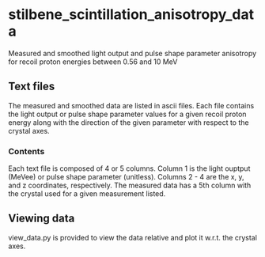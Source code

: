 # stilbene_scintillation_anisotropy_data
Measured and smoothed light output and pulse shape parameter anisotropy for recoil proton energies between 0.56 and 10 MeV 

## Text files    
The measured and smoothed data are listed in ascii files.  Each file contains the light output or pulse shape parameter values for a given recoil proton energy along with the direction of the given parameter with respect to the crystal axes.

### Contents
Each text file is composed of 4 or 5 columns.  Column 1 is the light ouptput (MeVee) or pulse shape parameter (unitless).  Columns 2 - 4 are the x, y, and z coordinates, respectively.  The measured data has a 5th column with the crystal used for a given measurement listed.

## Viewing data
view_data.py is provided to view the data relative and plot it w.r.t. the crystal axes. 
